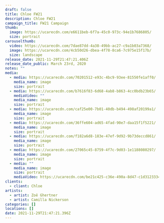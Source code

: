 ```yaml
---
draft: false
title: Chloe FW21
description: Chloe FW21
campaign_title: FW21 Campaign
thumb:
  image: https://ucarecdn.com/e6611beb-6f7a-45c0-973c-94e1b7686805/
  size: portrait
carouselthumb:
  video: https://ucarecdn.com/7dae87dd-4a38-49bb-ac27-c9a1b03a7368/
  image: https://ucarecdn.com/4cb50d26-dbea-4f78-8ca6-7c975e15f17b/
  size: landscape
release_date: 2021-11-29T21:47:21.406Z
release_date_public: March 23rd, 2020
notes: ""
media:
  - media: https://ucarecdn.com/70201512-e93c-4bc9-93ee-81550fe1aff0/
    media_name: image
    size: portrait
  - media: https://ucarecdn.com/b7616f83-6d68-4ab8-b863-4cc0bdb23b65/
    mediaVideo: ""
    media_name: image
    size: portrait
  - media: https://ucarecdn.com/caf25e00-7b01-40db-b494-498af20199a1/
    media_name: image
    size: portrait
  - media: https://ucarecdn.com/36ffe604-ad65-4fad-90e7-daa15f1f5221/
    media_name: image
    size: portrait
  - media: https://ucarecdn.com/f182a6d8-183e-47ef-9d92-9b73deccd861/
    media_name: image
    size: portrait
  - media: https://ucarecdn.com/27065c45-8759-4f7c-9d03-1e1188080297/
    media_name: image
    size: portrait
  - media: ""
    media_name: image
    size: portrait
    mediaVideo: https://ucarecdn.com/be21c425-c36e-490a-8d47-c1d312333423/
clients:
  - client: Chloe
artists:
  - artist: Zoë Ghertner
  - artist: Camilla Nickerson
categories: []
locations: []
date: 2021-11-29T21:47:21.396Z
---
```

